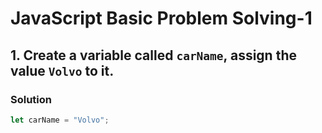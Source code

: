 # JavaScript Basic Problem Solving-1
##  1. Create a variable called `carName`, assign the value `Volvo` to it.
### Solution
```javascript
let carName = "Volvo";
